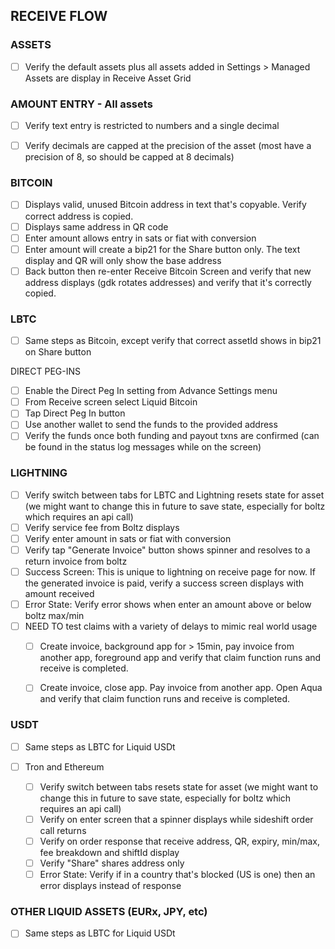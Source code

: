 ## RECEIVE FLOW

### ASSETS
- [ ] Verify the default assets plus all assets added in Settings > Managed Assets are display in Receive Asset Grid


### AMOUNT ENTRY - All assets
- [ ] Verify text entry is restricted to numbers and a single decimal
- [ ] Verify decimals are capped at the precision of the asset (most have a precision of 8, so should be capped at 8 decimals)


### BITCOIN
- [ ] Displays valid, unused Bitcoin address in text that's copyable. Verify correct address is copied.
- [ ] Displays same address in QR code
- [ ] Enter amount allows entry in sats or fiat with conversion
- [ ] Enter amount will create a bip21 for the Share button only. The text display and QR will only show the base address
- [ ] Back button then re-enter Receive Bitcoin Screen and verify that new address displays (gdk rotates addresses) and verify that it's correctly copied.

### LBTC
- [ ] Same steps as Bitcoin, except verify that correct assetId shows in bip21 on Share button

DIRECT PEG-INS
- [ ] Enable the Direct Peg In setting from Advance Settings menu
- [ ] From Receive screen select Liquid Bitcoin
- [ ] Tap Direct Peg In button
- [ ] Use another wallet to send the funds to the provided address
- [ ] Verify the funds once both funding and payout txns are confirmed (can be found in the status log messages while on the screen)
  
### LIGHTNING
- [ ] Verify switch between tabs for LBTC and Lightning resets state for asset (we might want to change this in future to save state, especially for boltz which requires an api call)
- [ ] Verify service fee from Boltz displays
- [ ] Verify enter amount in sats or fiat with conversion
- [ ] Verify tap "Generate Invoice" button shows spinner and resolves to a return invoice from boltz
- [ ] Success Screen: This is unique to lightning on receive page for now. If the generated invoice is paid, verify a success screen displays with amount received
- [ ] Error State: Verify error shows when enter an amount above or below boltz max/min
- [ ] NEED TO test claims with a variety of delays to mimic real world usage
  - [ ] Create invoice, background app for > 15min, pay invoice from another app, foreground app and verify that claim function runs and receive is completed.
  - [ ] Create invoice, close app. Pay invoice from another app. Open Aqua and verify that claim function runs and receive is completed.


### USDT
- [ ] Same steps as LBTC for Liquid USDt

- [ ] Tron and Ethereum
  - [ ] Verify switch between tabs resets state for asset (we might want to change this in future to save state, especially for boltz which requires an api call)
  - [ ] Verify on enter screen that a spinner displays while sideshift order call returns
  - [ ] Verify on order response that receive address, QR, expiry, min/max, fee breakdown and shiftId display
  - [ ] Verify "Share" shares address only
  - [ ] Error State: Verify if in a country that's blocked (US is one) then an error displays instead of response

### OTHER LIQUID ASSETS (EURx, JPY, etc)
- [ ] Same steps as LBTC for Liquid USDt
